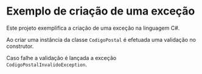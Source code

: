# Exemplo de criação de uma exceção

Este projeto exemplifica a criação de uma exceção na linguagem C#.

Ao criar uma instância da classe ```CodigoPostal``` é efetuada uma validação no construtor.

Caso falhe a validação é lançada a exceção ```CodigoPostalInvalidoException```. 